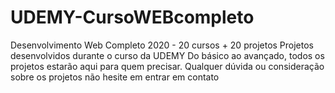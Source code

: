 # UDEMY-CursoWEBcompleto
Desenvolvimento Web Completo 2020 - 20 cursos + 20 projetos
Projetos desenvolvidos durante o curso da UDEMY
Do básico ao avançado, todos os projetos estarão aqui para quem precisar.
Qualquer dúvida ou consideração sobre os projetos não hesite em entrar
  em contato
